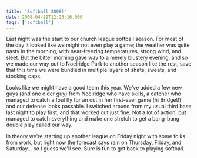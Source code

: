 ```yaml
---
title: 'Softball 2008!'
date: 2008-04-29T12:25:16.000
tags: ['softball']
---
```


Last night was the start to our church league softball season. For most of the day it looked like we might not even play a game; the weather was quite nasty in the morning, with near-freezing temperatures, strong wind, and sleet. But the bitter morning gave way to a merely blustery evening, and so we made our way out to Noelridge Park to another season like the rest, save that this time we were bundled in multiple layers of shirts, sweats, and stocking caps.

Looks like we might have a good team this year. We've added a few new guys (and one older guy) from Noelridge who have skills, a catcher who managed to catch a foul fly for an out in her first-ever game (hi Bridget!) and our defense looks passable. I switched around from my usual third base last night to play first, and that worked out just fine. Not a lot of action, but managed to catch everything and make one stretch to get a bang-bang double play called our way.

In theory we're starting up another league on Friday night with some folks from work, but right now the forecast says rain on Thursday, Friday, and Saturday... so I guess we'll see. Sure is fun to get back to playing softball.
